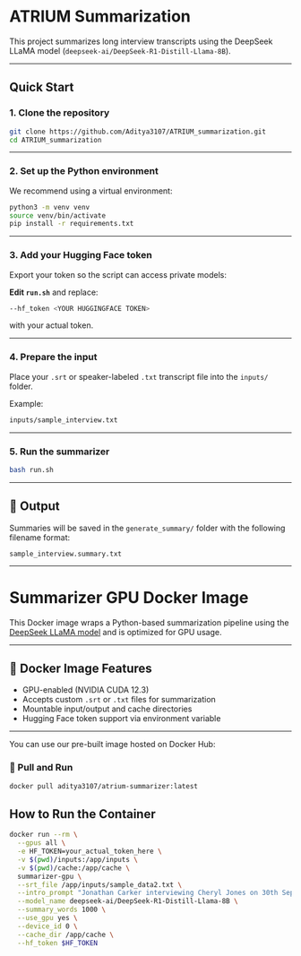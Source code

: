 # ATRIUM Summarization

This project summarizes long interview transcripts using the DeepSeek LLaMA model (`deepseek-ai/DeepSeek-R1-Distill-Llama-8B`).

---

## Quick Start

### 1. Clone the repository

```bash
git clone https://github.com/Aditya3107/ATRIUM_summarization.git
cd ATRIUM_summarization
```

---

### 2. Set up the Python environment

We recommend using a virtual environment:

```bash
python3 -m venv venv
source venv/bin/activate
pip install -r requirements.txt
```

---

### 3. Add your Hugging Face token

Export your token so the script can access private models:

**Edit `run.sh`** and replace:

```bash
--hf_token <YOUR HUGGINGFACE TOKEN>
```

with your actual token.

---

### 4. Prepare the input

Place your `.srt` or speaker-labeled `.txt` transcript file into the `inputs/` folder.

Example:

```bash
inputs/sample_interview.txt
```

---

### 5. Run the summarizer

```bash
bash run.sh
```

---

## 📁 Output

Summaries will be saved in the `generate_summary/` folder with the following filename format:

```text
sample_interview.summary.txt
```

---

# Summarizer GPU Docker Image

This Docker image wraps a Python-based summarization pipeline using the [DeepSeek LLaMA model](https://huggingface.co/deepseek-ai/DeepSeek-R1-Distill-Llama-8B) and is optimized for GPU usage.

---

## 🐳 Docker Image Features

-  GPU-enabled (NVIDIA CUDA 12.3)
-  Accepts custom `.srt` or `.txt` files for summarization
-  Mountable input/output and cache directories
-  Hugging Face token support via environment variable

---

You can use our pre-built image hosted on Docker Hub:

### 🔹 Pull and Run

```bash
docker pull aditya3107/atrium-summarizer:latest
```


##  How to Run the Container

```bash
docker run --rm \
  --gpus all \
  -e HF_TOKEN=your_actual_token_here \
  -v $(pwd)/inputs:/app/inputs \
  -v $(pwd)/cache:/app/cache \
  summarizer-gpu \
  --srt_file /app/inputs/sample_data2.txt \
  --intro_prompt "Jonathan Carker interviewing Cheryl Jones on 30th September at Grand Union's magnificent Bothy." \
  --model_name deepseek-ai/DeepSeek-R1-Distill-Llama-8B \
  --summary_words 1000 \
  --use_gpu yes \
  --device_id 0 \
  --cache_dir /app/cache \
  --hf_token $HF_TOKEN


